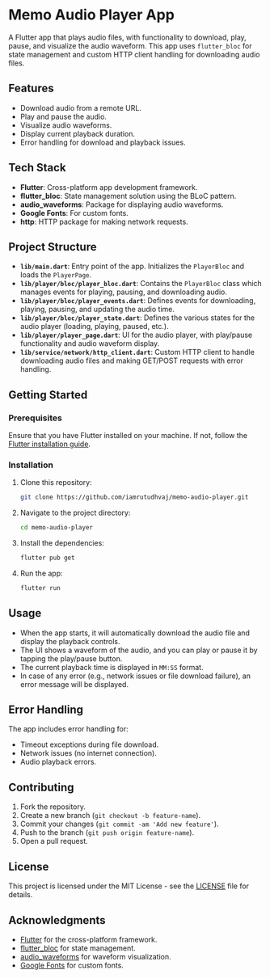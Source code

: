 # Memo Audio Player App

A Flutter app that plays audio files, with functionality to download, play, pause, and visualize the audio waveform. This app uses `flutter_bloc` for state management and custom HTTP client handling for downloading audio files.

## Features
- Download audio from a remote URL.
- Play and pause the audio.
- Visualize audio waveforms.
- Display current playback duration.
- Error handling for download and playback issues.

## Tech Stack
- **Flutter**: Cross-platform app development framework.
- **flutter_bloc**: State management solution using the BLoC pattern.
- **audio_waveforms**: Package for displaying audio waveforms.
- **Google Fonts**: For custom fonts.
- **http**: HTTP package for making network requests.

## Project Structure
- **`lib/main.dart`**: Entry point of the app. Initializes the `PlayerBloc` and loads the `PlayerPage`.
- **`lib/player/bloc/player_bloc.dart`**: Contains the `PlayerBloc` class which manages events for playing, pausing, and downloading audio.
- **`lib/player/bloc/player_events.dart`**: Defines events for downloading, playing, pausing, and updating the audio time.
- **`lib/player/bloc/player_state.dart`**: Defines the various states for the audio player (loading, playing, paused, etc.).
- **`lib/player/player_page.dart`**: UI for the audio player, with play/pause functionality and audio waveform display.
- **`lib/service/network/http_client.dart`**: Custom HTTP client to handle downloading audio files and making GET/POST requests with error handling.

## Getting Started

### Prerequisites
Ensure that you have Flutter installed on your machine. If not, follow the [Flutter installation guide](https://flutter.dev/docs/get-started/install).

### Installation

1. Clone this repository:
    ```bash
    git clone https://github.com/iamrutudhvaj/memo-audio-player.git
    ```

2. Navigate to the project directory:
    ```bash
    cd memo-audio-player
    ```

3. Install the dependencies:
    ```bash
    flutter pub get
    ```

4. Run the app:
    ```bash
    flutter run
    ```

## Usage

- When the app starts, it will automatically download the audio file and display the playback controls.
- The UI shows a waveform of the audio, and you can play or pause it by tapping the play/pause button.
- The current playback time is displayed in `MM:SS` format.
- In case of any error (e.g., network issues or file download failure), an error message will be displayed.

## Error Handling

The app includes error handling for:
- Timeout exceptions during file download.
- Network issues (no internet connection).
- Audio playback errors.

## Contributing

1. Fork the repository.
2. Create a new branch (`git checkout -b feature-name`).
3. Commit your changes (`git commit -am 'Add new feature'`).
4. Push to the branch (`git push origin feature-name`).
5. Open a pull request.

## License

This project is licensed under the MIT License - see the [LICENSE](LICENSE) file for details.

## Acknowledgments

- [Flutter](https://flutter.dev) for the cross-platform framework.
- [flutter_bloc](https://pub.dev/packages/flutter_bloc) for state management.
- [audio_waveforms](https://pub.dev/packages/audio_waveforms) for waveform visualization.
- [Google Fonts](https://pub.dev/packages/google_fonts) for custom fonts.
